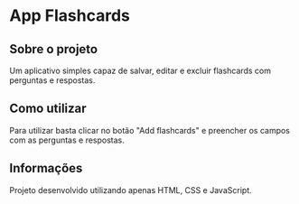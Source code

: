 # App Flashcards

## Sobre o projeto

Um aplicativo simples capaz de salvar, editar e excluir flashcards com perguntas e respostas.

## Como utilizar

Para utilizar basta clicar no botão "Add flashcards" e preencher os campos com as perguntas e respostas.

## Informações

Projeto desenvolvido utilizando apenas HTML, CSS e JavaScript.
